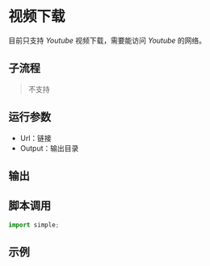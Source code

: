 # 视频下载 
目前只支持 *Youtube* 视频下载，需要能访问 *Youtube* 的网络。

## 子流程
> 不支持


## 运行参数

* Url：链接
* Output：输出目录


## 输出

    


## 脚本调用

```python
import simple;

```

## 示例